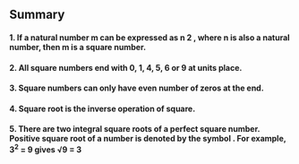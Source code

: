 ## Summary
#### 1. If a natural number m can be expressed as n 2 , where n is also a natural number, then m is a square number. 
#### 2. All square numbers end with 0, 1, 4, 5, 6 or 9 at units place. 
#### 3. Square numbers can only have even number of zeros at the end. 
#### 4. Square root is the inverse operation of square. 
#### 5. There are two integral square roots of a perfect square number. Positive square root of a number is denoted by the symbol . For example, 3<sup>2</sup>  = 9 gives √9 = 3
